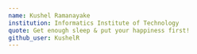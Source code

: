 ```yaml
---
name: Kushel Ramanayake
institution: Informatics Institute of Technology
quote: Get enough sleep & put your happiness first!
github_user: KushelR
---
```

